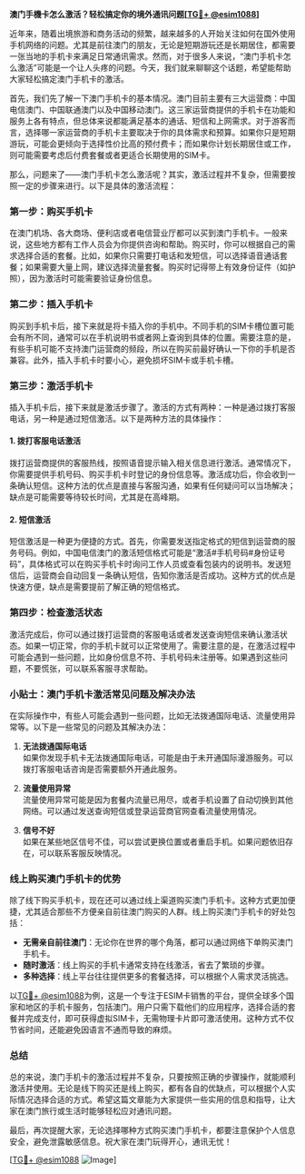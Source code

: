 **澳门手機卡怎么激活？轻松搞定你的境外通讯问题[[TG💪+ @esim1088](https://t.me/s/esim1088)]**

近年来，随着出境旅游和商务活动的频繁，越来越多的人开始关注如何在国外使用手机网络的问题。尤其是前往澳门的朋友，无论是短期游玩还是长期居住，都需要一张当地的手机卡来满足日常通讯需求。然而，对于很多人来说，“澳门手机卡怎么激活”可能是一个让人头疼的问题。今天，我们就来聊聊这个话题，希望能帮助大家轻松搞定澳门手机卡的激活。

首先，我们先了解一下澳门手机卡的基本情况。澳门目前主要有三大运营商：中国电信澳门、中国联通澳门以及中国移动澳门。这三家运营商提供的手机卡在功能和服务上各有特点，但总体来说都能满足基本的通话、短信和上网需求。对于游客而言，选择哪一家运营商的手机卡主要取决于你的具体需求和预算。如果你只是短期游玩，可能会更倾向于选择性价比高的预付费卡；而如果你计划长期居住或工作，则可能需要考虑后付费套餐或者更适合长期使用的SIM卡。

那么，问题来了——澳门手机卡怎么激活呢？其实，激活过程并不复杂，但需要按照一定的步骤来进行。以下是具体的激活流程：

### **第一步：购买手机卡**
在澳门机场、各大商场、便利店或者电信营业厅都可以买到澳门手机卡。一般来说，这些地方都有工作人员会为你提供咨询和帮助。购买时，你可以根据自己的需求选择合适的套餐。比如，如果你只需要打电话和发短信，可以选择语音通话套餐；如果需要大量上网，建议选择流量套餐。购买时记得带上有效身份证件（如护照），因为激活时可能需要验证身份信息。

### **第二步：插入手机卡**
购买到手机卡后，接下来就是将卡插入你的手机中。不同手机的SIM卡槽位置可能会有所不同，通常可以在手机说明书或者网上查询到具体的位置。需要注意的是，有些手机可能不支持澳门运营商的频段，所以在购买前最好确认一下你的手机是否兼容。此外，插入手机卡时要小心，避免损坏SIM卡或手机卡槽。

### **第三步：激活手机卡**
插入手机卡后，接下来就是激活步骤了。激活的方式有两种：一种是通过拨打客服电话，另一种是通过短信激活。以下是两种方法的具体操作：

#### **1. 拨打客服电话激活**
拨打运营商提供的客服热线，按照语音提示输入相关信息进行激活。通常情况下，你需要提供手机号码、购买手机卡时登记的身份信息等。激活成功后，你会收到一条确认短信。这种方法的优点是直接与客服沟通，如果有任何疑问可以当场解决；缺点是可能需要等待较长时间，尤其是在高峰期。

#### **2. 短信激活**
短信激活是一种更为便捷的方式。首先，你需要发送指定格式的短信到运营商的服务号码。例如，中国电信澳门的激活短信格式可能是“激活#手机号码#身份证号码”，具体格式可以在购买手机卡时询问工作人员或查看包装内的说明书。发送短信后，运营商会自动回复一条确认短信，告知你激活是否成功。这种方式的优点是快速方便，缺点是需要提前了解正确的短信格式。

### **第四步：检查激活状态**
激活完成后，你可以通过拨打运营商的客服电话或者发送查询短信来确认激活状态。如果一切正常，你的手机卡就可以正常使用了。需要注意的是，在激活过程中可能会遇到一些问题，比如身份信息不符、手机号码未注册等。如果遇到这些问题，不要慌张，可以联系客服寻求帮助。

### **小贴士：澳门手机卡激活常见问题及解决办法**
在实际操作中，有些人可能会遇到一些问题，比如无法拨通国际电话、流量使用异常等。以下是一些常见的问题及其解决办法：

1. **无法拨通国际电话**  
   如果你发现手机卡无法拨通国际电话，可能是由于未开通国际漫游服务。可以拨打客服电话咨询是否需要额外开通此服务。

2. **流量使用异常**  
   流量使用异常可能是因为套餐内流量已用尽，或者手机设置了自动切换到其他网络。可以通过发送查询短信或登录运营商官网查看流量使用情况。

3. **信号不好**  
   如果在某些地区信号不佳，可以尝试更换位置或者重启手机。如果问题依旧存在，可以联系客服反映情况。

### **线上购买澳门手机卡的优势**
除了线下购买手机卡，现在还可以通过线上渠道购买澳门手机卡。这种方式更加便捷，尤其适合那些不方便亲自前往澳门购买的人群。线上购买澳门手机卡的好处包括：

- **无需亲自前往澳门**：无论你在世界的哪个角落，都可以通过网络下单购买澳门手机卡。
- **随时激活**：线上购买的手机卡通常支持在线激活，省去了繁琐的步骤。
- **多种选择**：线上平台往往提供更多的套餐选择，可以根据个人需求灵活挑选。

以[TG💪+ @esim1088](https://t.me/s/esim1088)为例，这是一个专注于ESIM卡销售的平台，提供全球多个国家和地区的手机卡服务，包括澳门。用户只需下载他们的应用程序，选择合适的套餐并完成支付，即可获得虚拟SIM卡，无需物理卡片即可激活使用。这种方式不仅节省时间，还能避免因语言不通而导致的麻烦。

### **总结**
总的来说，澳门手机卡的激活过程并不复杂，只要按照正确的步骤操作，就能顺利激活并使用。无论是线下购买还是线上购买，都有各自的优缺点，可以根据个人实际情况选择合适的方式。希望这篇文章能为大家提供一些实用的信息和指导，让大家在澳门旅行或生活时能够轻松应对通讯问题。

最后，再次提醒大家，无论选择哪种方式购买澳门手机卡，都要注意保护个人信息安全，避免泄露敏感信息。祝大家在澳门玩得开心，通讯无忧！

[[TG💪+ @esim1088](https://t.me/s/esim1088) ![Image](https://i.postimg.cc/4NQfJmqS/Snipaste-2025-05-13-00-14-12.png)]
